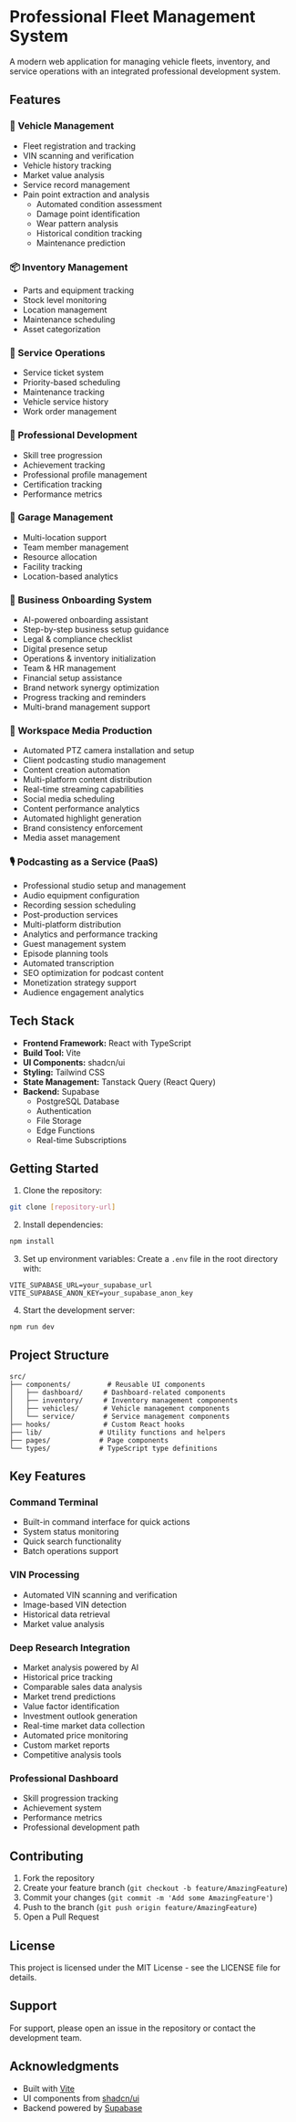 # Professional Fleet Management System

A modern web application for managing vehicle fleets, inventory, and service operations with an integrated professional development system.

## Features

### 🚗 Vehicle Management
- Fleet registration and tracking
- VIN scanning and verification
- Vehicle history tracking
- Market value analysis
- Service record management
- Pain point extraction and analysis
  - Automated condition assessment
  - Damage point identification
  - Wear pattern analysis
  - Historical condition tracking
  - Maintenance prediction

### 📦 Inventory Management
- Parts and equipment tracking
- Stock level monitoring
- Location management
- Maintenance scheduling
- Asset categorization

### 🔧 Service Operations
- Service ticket system
- Priority-based scheduling
- Maintenance tracking
- Vehicle service history
- Work order management

### 👥 Professional Development
- Skill tree progression
- Achievement tracking
- Professional profile management
- Certification tracking
- Performance metrics

### 🏢 Garage Management
- Multi-location support
- Team member management
- Resource allocation
- Facility tracking
- Location-based analytics

### 🎯 Business Onboarding System
- AI-powered onboarding assistant
- Step-by-step business setup guidance
- Legal & compliance checklist
- Digital presence setup
- Operations & inventory initialization
- Team & HR management
- Financial setup assistance
- Brand network synergy optimization
- Progress tracking and reminders
- Multi-brand management support

### 🎥 Workspace Media Production
- Automated PTZ camera installation and setup
- Client podcasting studio management
- Content creation automation
- Multi-platform content distribution
- Real-time streaming capabilities
- Social media scheduling
- Content performance analytics
- Automated highlight generation
- Brand consistency enforcement
- Media asset management

### 🎙️ Podcasting as a Service (PaaS)
- Professional studio setup and management
- Audio equipment configuration
- Recording session scheduling
- Post-production services
- Multi-platform distribution
- Analytics and performance tracking
- Guest management system
- Episode planning tools
- Automated transcription
- SEO optimization for podcast content
- Monetization strategy support
- Audience engagement analytics

## Tech Stack

- **Frontend Framework:** React with TypeScript
- **Build Tool:** Vite
- **UI Components:** shadcn/ui
- **Styling:** Tailwind CSS
- **State Management:** Tanstack Query (React Query)
- **Backend:** Supabase
  - PostgreSQL Database
  - Authentication
  - File Storage
  - Edge Functions
  - Real-time Subscriptions

## Getting Started

1. Clone the repository:
```bash
git clone [repository-url]
```

2. Install dependencies:
```bash
npm install
```

3. Set up environment variables:
Create a `.env` file in the root directory with:
```env
VITE_SUPABASE_URL=your_supabase_url
VITE_SUPABASE_ANON_KEY=your_supabase_anon_key
```

4. Start the development server:
```bash
npm run dev
```

## Project Structure

```
src/
├── components/         # Reusable UI components
│   ├── dashboard/     # Dashboard-related components
│   ├── inventory/     # Inventory management components
│   ├── vehicles/      # Vehicle management components
│   └── service/       # Service management components
├── hooks/             # Custom React hooks
├── lib/              # Utility functions and helpers
├── pages/            # Page components
└── types/            # TypeScript type definitions
```

## Key Features

### Command Terminal
- Built-in command interface for quick actions
- System status monitoring
- Quick search functionality
- Batch operations support

### VIN Processing
- Automated VIN scanning and verification
- Image-based VIN detection
- Historical data retrieval
- Market value analysis

### Deep Research Integration
- Market analysis powered by AI
- Historical price tracking
- Comparable sales data analysis
- Market trend predictions
- Value factor identification
- Investment outlook generation
- Real-time market data collection
- Automated price monitoring
- Custom market reports
- Competitive analysis tools

### Professional Dashboard
- Skill progression tracking
- Achievement system
- Performance metrics
- Professional development path

## Contributing

1. Fork the repository
2. Create your feature branch (`git checkout -b feature/AmazingFeature`)
3. Commit your changes (`git commit -m 'Add some AmazingFeature'`)
4. Push to the branch (`git push origin feature/AmazingFeature`)
5. Open a Pull Request

## License

This project is licensed under the MIT License - see the LICENSE file for details.

## Support

For support, please open an issue in the repository or contact the development team.

## Acknowledgments

- Built with [Vite](https://vitejs.dev/)
- UI components from [shadcn/ui](https://ui.shadcn.com/)
- Backend powered by [Supabase](https://supabase.com/)
